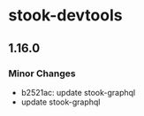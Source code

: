 # stook-devtools

## 1.16.0

### Minor Changes

- b2521ac: update stook-graphql
- update stook-graphql
